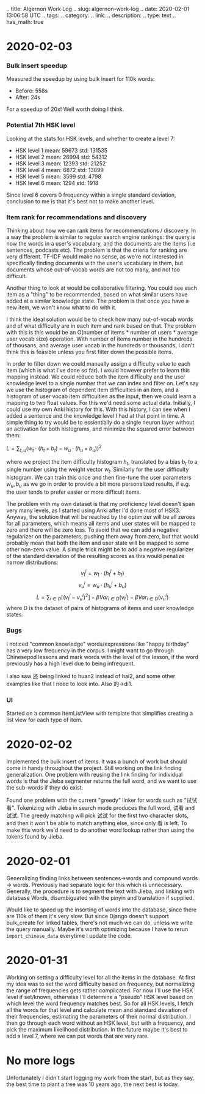 .. title: Algernon Work Log
.. slug: algernon-work-log
.. date: 2020-02-01 13:06:58 UTC
.. tags: 
.. category: 
.. link: 
.. description: 
.. type: text
.. has_math: true

# 2020-02-03

### Bulk insert speedup
Measured the speedup by using bulk insert for 110k words:

* Before: 558s
* After: 24s

For a speedup of 20x! Well worth doing I think. 

### Potential 7th HSK level
Looking at the stats for HSK levels, and whether to create a level 7:

* HSK level 1 mean: 59673 std: 131535
* HSK level 2 mean: 26994 std: 54312
* HSK level 3 mean: 12393 std: 21252
* HSK level 4 mean: 6872 std: 13899
* HSK level 5 mean: 3599 std: 4798
* HSK level 6 mean: 1294 std: 1918

Since level 6 covers 0 frequency within a single standard deviation, conclusion to me is that it's best not to make another level.

### Item rank for recommendations and discovery

Thinking about how we can rank items for recommendations / discovery. In a way the problem is similar to regular search engine rankings: the query is now the words in a user's vocabulary, and the documents are the items (i.e sentences, podcasts etc). The problem is that the crieria for ranking are very different. TF-IDF would make no sense, as we're not interested in specifically finding documents with the user's vocabulary in them, but documents whose out-of-vocab words are not too many, and not too difficult.

Another thing to look at would be collaborative filtering. You could see each item as a "thing" to be recommended, based on what similar users have added at a similar knowledge state. The problem is that once you have a new item, we won't know what to do with it.

I think the ideal solution would be to check how many out-of-vocab words and of what difficulty are in each item and rank based on that. The problem with this is this would be an O(number of items * number of users * average user vocab size) operation. With number of items number in the hundreds of thousans, and average user vocab in the hundreds or thousands, I don't think this is feasible unless you first filter down the possible items.

In order to filter down we could manually assign a difficulty value to each item (which is what I've done so far). I would however prefer to learn this mapping instead. We could reduce both the item difficulty and the user knowledge level to a single number that we can index and filter on. Let's say we use the histogram of dependent item difficulties in an item, and a histogram of user vocab item difficulties as the input, then we could learn a mapping to two float values. For this we'd need some actual data. Initially, I could use my own Anki history for this. With this history, I can see when I added a sentence and the knowledge level I had at that point in time. A simple thing to try would be to essientially do a single neuron layer without an activation for both histograms, and minimize the squared error between them:

$L = \sum_{t,u} (w_t \cdot (h_t + b_t) - w_u \cdot (h_u + b_u))^2$

where we project the item difficulty histogram $h_t$, translated by a bias $b_t$ to a single number using the weight vector $w_t$. Similarly for the user difficulty histogram. We can train this once and then fine-tune the user parameters $w_u, b_u$ as we go in order to provide a bit more personalized results, if e.g. the user tends to prefer easier or more difficult items.

The problem with my own dataset is that my proficiency level doesn't span very many levels, as I started using Anki after I'd done most of HSK3. Anyway, the solution that will be reached by the optimizer will be all zeroes for all parameters, which means all items and user states will be mapped to zero and there will be zero loss. To avoid that we can add a negative regularizer on the parameters, pushing them away from zero, but that would probably mean that both the item and user state will be mapped to some other non-zero value. A simple trick might be to add a negative regularizer of the standard deviation of the resulting scores as this would penalize narrow distributions:
$$v_t^i = w_t \cdot (h_t^i + b_t)$$
$$v_u^i = w_u \cdot (h_u^i + b_u)$$
$$L = \sum_{i \in D}[(v_t^i - v_u^i)^2] - \beta Var_{i \in D}(v_t^i) - \beta Var_{i \in D}(v_u^i)$$
where D is the dataset of pairs of histograms of items and user knowledge states.

### Bugs
I noticed "common knowledge" words/expressions like "happy birthday" has a very low frequency in the corpus. I might want to go through Chinesepod lessons and mark words with the level of the lesson, if the word previously has a high level due to being infrequent.

I also saw 还 being linked to huan2 instead of hai2, and some other examples like that I need to look into. Also 的->di1.

### UI
Started on a common ItemListView with template that simplifies creating a list view for each type of item.

# 2020-02-02
Implemented the bulk insert of items. It was a bunch of work but should come in handy throughout the project. Still working on the link finding generalization. One problem with reusing the link finding for individual words is that the Jieba segmenter returns the full word, and we want to use the sub-words if they do exist.

Found one problem with the current "greedy" linker for words such as "试试看". Tokenizing with Jieba in search mode produces the full word, 试看 and 试试. The greedy matching will pick 试试 for the first two character slots, and then it won't be able to match anything else, since only 看 is left. To make this work we'd need to do another word lookup rather than using the tokens found by Jieba.

# 2020-02-01
Generalizing finding links between sentences->words and compound words -> words. Previously had separate logic for this which is unnecessary. Generally, the procedure is to segment the text with Jieba, and linking with database Words, disambiguated with the pinyin and translation if supplied.

Would like to speed up the inserting of words into the database, since there are 110k of them it's very slow. But since Django doesn't support bulk_create for linked tables, there's not much we can do, unless we write the query manually. Maybe it's worth optimizing because I have to rerun `import_chinese_data` everytime I update the code.

# 2020-01-31
Working on setting a difficulty level for all the items in the database. At first my idea was to set the word difficulty based on frequency, but normalizing the range of frequencies gets rather complicated. For now I'll use the HSK level if set/known, otherwise I'll determine a "pseudo" HSK level based on which level the word frequency matches best. So for all HSK levels, I fetch all the words for that level and calculate mean and standard deviation of their frequencies, estimating the parameters of their normal distribution. I then go through each word without an HSK level, but with a frequency, and pick the maximum likelihood distribution. In the future maybe it's best to add a level 7, where we can put words that are very rare.

# No more logs
Unfortunately I didn't start logging my work from the start, but as they say, the best time to plant a tree was 10 years ago, the next best is today.
